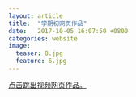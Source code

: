 ```yaml
---
layout: article
title:  "学期初网页作品"
date:   2017-10-05 16:07:50 +0800
categories: website
image:
  teaser: 8.jpg
  feature: 6.jpg
---
```

<html>
<head>
</head>
<body>
<a href="https://lamkk.github.io/lamken.github.io/" target="_blank">点击跳出视频网页作品。</a>
</body>
</html>